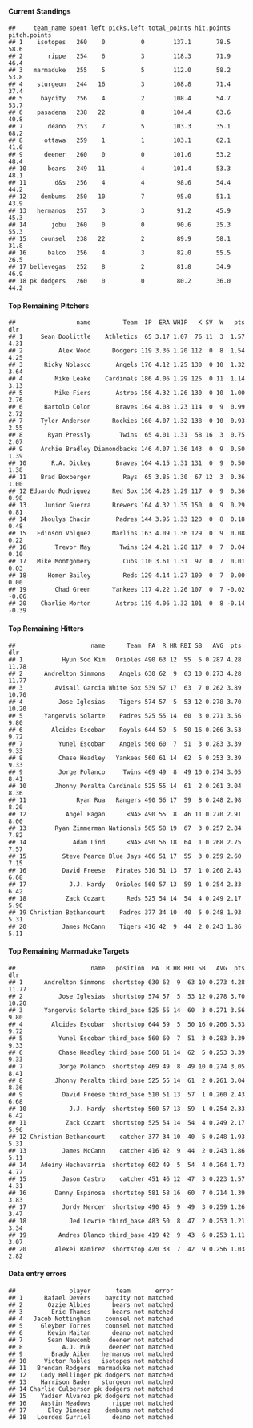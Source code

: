 #### Current Standings

    ##     team_name spent left picks.left total_points hit.points pitch.points
    ## 1    isotopes   260    0          0        137.1       78.5         58.6
    ## 2       rippe   254    6          3        118.3       71.9         46.4
    ## 3   marmaduke   255    5          5        112.0       58.2         53.8
    ## 4    sturgeon   244   16          3        108.8       71.4         37.4
    ## 5     baycity   256    4          2        108.4       54.7         53.7
    ## 6    pasadena   238   22          8        104.4       63.6         40.8
    ## 7       deano   253    7          5        103.3       35.1         68.2
    ## 8      ottawa   259    1          1        103.1       62.1         41.0
    ## 9      deener   260    0          0        101.6       53.2         48.4
    ## 10      bears   249   11          4        101.4       53.3         48.1
    ## 11        d&s   256    4          4         98.6       54.4         44.2
    ## 12    dembums   250   10          7         95.0       51.1         43.9
    ## 13   hermanos   257    3          3         91.2       45.9         45.3
    ## 14       jobu   260    0          0         90.6       35.3         55.3
    ## 15    counsel   238   22          2         89.9       58.1         31.8
    ## 16      balco   256    4          3         82.0       55.5         26.5
    ## 17 bellevegas   252    8          2         81.8       34.9         46.9
    ## 18 pk dodgers   260    0          0         80.2       36.0         44.2

#### Top Remaining Pitchers

    ##                 name         Team  IP  ERA WHIP   K SV  W   pts   dlr
    ## 1     Sean Doolittle    Athletics  65 3.17 1.07  76 11  3  1.57  4.31
    ## 2          Alex Wood      Dodgers 119 3.36 1.20 112  0  8  1.54  4.25
    ## 3      Ricky Nolasco       Angels 176 4.12 1.25 130  0 10  1.32  3.64
    ## 4         Mike Leake    Cardinals 186 4.06 1.29 125  0 11  1.14  3.13
    ## 5         Mike Fiers       Astros 156 4.32 1.26 130  0 10  1.00  2.76
    ## 6      Bartolo Colon       Braves 164 4.08 1.23 114  0  9  0.99  2.72
    ## 7     Tyler Anderson      Rockies 160 4.07 1.32 138  0 10  0.93  2.55
    ## 8       Ryan Pressly        Twins  65 4.01 1.31  58 16  3  0.75  2.07
    ## 9     Archie Bradley Diamondbacks 146 4.07 1.36 143  0  9  0.50  1.39
    ## 10       R.A. Dickey       Braves 164 4.15 1.31 131  0  9  0.50  1.38
    ## 11    Brad Boxberger         Rays  65 3.85 1.30  67 12  3  0.36  1.00
    ## 12 Eduardo Rodriguez      Red Sox 136 4.28 1.29 117  0  9  0.36  0.98
    ## 13     Junior Guerra      Brewers 164 4.32 1.35 150  0  9  0.29  0.81
    ## 14    Jhoulys Chacin       Padres 144 3.95 1.33 120  0  8  0.18  0.48
    ## 15   Edinson Volquez      Marlins 163 4.09 1.36 129  0  9  0.08  0.22
    ## 16        Trevor May        Twins 124 4.21 1.28 117  0  7  0.04  0.10
    ## 17   Mike Montgomery         Cubs 110 3.61 1.31  97  0  7  0.01  0.03
    ## 18      Homer Bailey         Reds 129 4.14 1.27 109  0  7  0.00  0.00
    ## 19        Chad Green      Yankees 117 4.22 1.26 107  0  7 -0.02 -0.06
    ## 20    Charlie Morton       Astros 119 4.06 1.32 101  0  8 -0.14 -0.39

#### Top Remaining Hitters

    ##                     name      Team  PA  R HR RBI SB   AVG  pts   dlr
    ## 1           Hyun Soo Kim   Orioles 490 63 12  55  5 0.287 4.28 11.78
    ## 2      Andrelton Simmons    Angels 630 62  9  63 10 0.273 4.28 11.77
    ## 3         Avisail Garcia White Sox 539 57 17  63  7 0.262 3.89 10.70
    ## 4          Jose Iglesias    Tigers 574 57  5  53 12 0.278 3.70 10.20
    ## 5      Yangervis Solarte    Padres 525 55 14  60  3 0.271 3.56  9.80
    ## 6        Alcides Escobar    Royals 644 59  5  50 16 0.266 3.53  9.72
    ## 7          Yunel Escobar    Angels 560 60  7  51  3 0.283 3.39  9.33
    ## 8          Chase Headley   Yankees 560 61 14  62  5 0.253 3.39  9.33
    ## 9          Jorge Polanco     Twins 469 49  8  49 10 0.274 3.05  8.41
    ## 10        Jhonny Peralta Cardinals 525 55 14  61  2 0.261 3.04  8.36
    ## 11              Ryan Rua   Rangers 490 56 17  59  8 0.248 2.98  8.20
    ## 12           Angel Pagan      <NA> 490 55  8  46 11 0.270 2.91  8.00
    ## 13        Ryan Zimmerman Nationals 505 58 19  67  3 0.257 2.84  7.82
    ## 14             Adam Lind      <NA> 490 56 18  64  1 0.268 2.75  7.57
    ## 15          Steve Pearce Blue Jays 406 51 17  55  3 0.259 2.60  7.15
    ## 16          David Freese   Pirates 510 51 13  57  1 0.260 2.43  6.68
    ## 17            J.J. Hardy   Orioles 560 57 13  59  1 0.254 2.33  6.42
    ## 18           Zack Cozart      Reds 525 54 14  54  4 0.249 2.17  5.96
    ## 19 Christian Bethancourt    Padres 377 34 10  40  5 0.248 1.93  5.31
    ## 20          James McCann    Tigers 416 42  9  44  2 0.243 1.86  5.11

#### Top Remaining Marmaduke Targets

    ##                     name   position  PA  R HR RBI SB   AVG  pts   dlr
    ## 1      Andrelton Simmons  shortstop 630 62  9  63 10 0.273 4.28 11.77
    ## 2          Jose Iglesias  shortstop 574 57  5  53 12 0.278 3.70 10.20
    ## 3      Yangervis Solarte third_base 525 55 14  60  3 0.271 3.56  9.80
    ## 4        Alcides Escobar  shortstop 644 59  5  50 16 0.266 3.53  9.72
    ## 5          Yunel Escobar third_base 560 60  7  51  3 0.283 3.39  9.33
    ## 6          Chase Headley third_base 560 61 14  62  5 0.253 3.39  9.33
    ## 7          Jorge Polanco  shortstop 469 49  8  49 10 0.274 3.05  8.41
    ## 8         Jhonny Peralta third_base 525 55 14  61  2 0.261 3.04  8.36
    ## 9           David Freese third_base 510 51 13  57  1 0.260 2.43  6.68
    ## 10            J.J. Hardy  shortstop 560 57 13  59  1 0.254 2.33  6.42
    ## 11           Zack Cozart  shortstop 525 54 14  54  4 0.249 2.17  5.96
    ## 12 Christian Bethancourt    catcher 377 34 10  40  5 0.248 1.93  5.31
    ## 13          James McCann    catcher 416 42  9  44  2 0.243 1.86  5.11
    ## 14    Adeiny Hechavarria  shortstop 602 49  5  54  4 0.264 1.73  4.77
    ## 15          Jason Castro    catcher 451 46 12  47  3 0.223 1.57  4.31
    ## 16        Danny Espinosa  shortstop 581 58 16  60  7 0.214 1.39  3.83
    ## 17          Jordy Mercer  shortstop 490 45  9  49  3 0.259 1.26  3.47
    ## 18            Jed Lowrie third_base 483 50  8  47  2 0.253 1.21  3.34
    ## 19         Andres Blanco third_base 419 42  9  43  6 0.253 1.11  3.07
    ## 20        Alexei Ramirez  shortstop 420 38  7  42  9 0.256 1.03  2.82

#### Data entry errors

    ##               player       team       error
    ## 1      Rafael Devers    baycity not matched
    ## 2       Ozzie Albies      bears not matched
    ## 3        Eric Thames      bears not matched
    ## 4   Jacob Nottingham    counsel not matched
    ## 5     Gleyber Torres    counsel not matched
    ## 6       Kevin Maitan      deano not matched
    ## 7       Sean Newcomb     deener not matched
    ## 8           A.J. Puk     deener not matched
    ## 9        Brady Aiken   hermanos not matched
    ## 10     Victor Robles   isotopes not matched
    ## 11   Brendan Rodgers  marmaduke not matched
    ## 12    Cody Bellinger pk dodgers not matched
    ## 13    Harrison Bader   sturgeon not matched
    ## 14 Charlie Culberson pk dodgers not matched
    ## 15    Yadier Alvarez pk dodgers not matched
    ## 16    Austin Meadows      rippe not matched
    ## 17      Eloy Jimenez    dembums not matched
    ## 18   Lourdes Gurriel      deano not matched
